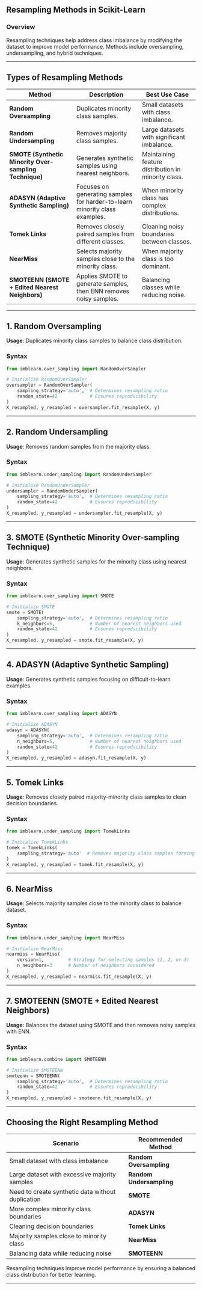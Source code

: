 ## **Resampling Methods in Scikit-Learn**  

### **Overview**  
Resampling techniques help address class imbalance by modifying the dataset to improve model performance. Methods include oversampling, undersampling, and hybrid techniques.

---

## **Types of Resampling Methods**  

| Method | Description | Best Use Case |
|--------|------------|--------------|
| **Random Oversampling** | Duplicates minority class samples. | Small datasets with class imbalance. |
| **Random Undersampling** | Removes majority class samples. | Large datasets with significant imbalance. |
| **SMOTE (Synthetic Minority Over-sampling Technique)** | Generates synthetic samples using nearest neighbors. | Maintaining feature distribution in minority class. |
| **ADASYN (Adaptive Synthetic Sampling)** | Focuses on generating samples for harder-to-learn minority class examples. | When minority class has complex distributions. |
| **Tomek Links** | Removes closely paired samples from different classes. | Cleaning noisy boundaries between classes. |
| **NearMiss** | Selects majority samples close to the minority class. | When majority class is too dominant. |
| **SMOTEENN (SMOTE + Edited Nearest Neighbors)** | Applies SMOTE to generate samples, then ENN removes noisy samples. | Balancing classes while reducing noise. |

---

## **1. Random Oversampling**  
**Usage**: Duplicates minority class samples to balance class distribution.  

### **Syntax**  
```python
from imblearn.over_sampling import RandomOverSampler

# Initialize RandomOverSampler
oversampler = RandomOverSampler(
    sampling_strategy='auto',  # Determines resampling ratio
    random_state=42            # Ensures reproducibility
)
X_resampled, y_resampled = oversampler.fit_resample(X, y)
```

---

## **2. Random Undersampling**  
**Usage**: Removes random samples from the majority class.  

### **Syntax**  
```python
from imblearn.under_sampling import RandomUnderSampler

# Initialize RandomUnderSampler
undersampler = RandomUnderSampler(
    sampling_strategy='auto',  # Determines resampling ratio
    random_state=42            # Ensures reproducibility
)
X_resampled, y_resampled = undersampler.fit_resample(X, y)
```

---

## **3. SMOTE (Synthetic Minority Over-sampling Technique)**  
**Usage**: Generates synthetic samples for the minority class using nearest neighbors.  

### **Syntax**  
```python
from imblearn.over_sampling import SMOTE

# Initialize SMOTE
smote = SMOTE(
    sampling_strategy='auto',  # Determines resampling ratio
    k_neighbors=5,             # Number of nearest neighbors used
    random_state=42            # Ensures reproducibility
)
X_resampled, y_resampled = smote.fit_resample(X, y)
```

---

## **4. ADASYN (Adaptive Synthetic Sampling)**  
**Usage**: Generates synthetic samples focusing on difficult-to-learn examples.  

### **Syntax**  
```python
from imblearn.over_sampling import ADASYN

# Initialize ADASYN
adasyn = ADASYN(
    sampling_strategy='auto',  # Determines resampling ratio
    n_neighbors=5,             # Number of nearest neighbors used
    random_state=42            # Ensures reproducibility
)
X_resampled, y_resampled = adasyn.fit_resample(X, y)
```

---

## **5. Tomek Links**  
**Usage**: Removes closely paired majority-minority class samples to clean decision boundaries.  

### **Syntax**  
```python
from imblearn.under_sampling import TomekLinks

# Initialize TomekLinks
tomek = TomekLinks(
    sampling_strategy='auto'  # Removes majority class samples forming Tomek links
)
X_resampled, y_resampled = tomek.fit_resample(X, y)
```

---

## **6. NearMiss**  
**Usage**: Selects majority samples close to the minority class to balance dataset.  

### **Syntax**  
```python
from imblearn.under_sampling import NearMiss

# Initialize NearMiss
nearmiss = NearMiss(
    version=1,         # Strategy for selecting samples (1, 2, or 3)
    n_neighbors=3      # Number of neighbors considered
)
X_resampled, y_resampled = nearmiss.fit_resample(X, y)
```

---

## **7. SMOTEENN (SMOTE + Edited Nearest Neighbors)**  
**Usage**: Balances the dataset using SMOTE and then removes noisy samples with ENN.  

### **Syntax**  
```python
from imblearn.combine import SMOTEENN

# Initialize SMOTEENN
smoteenn = SMOTEENN(
    sampling_strategy='auto',  # Determines resampling ratio
    random_state=42            # Ensures reproducibility
)
X_resampled, y_resampled = smoteenn.fit_resample(X, y)
```

---

## **Choosing the Right Resampling Method**  

| Scenario | Recommended Method |
|----------|--------------------|
| Small dataset with class imbalance | **Random Oversampling** |
| Large dataset with excessive majority samples | **Random Undersampling** |
| Need to create synthetic data without duplication | **SMOTE** |
| More complex minority class boundaries | **ADASYN** |
| Cleaning decision boundaries | **Tomek Links** |
| Majority samples close to minority class | **NearMiss** |
| Balancing data while reducing noise | **SMOTEENN** |

Resampling techniques improve model performance by ensuring a balanced class distribution for better learning.

---